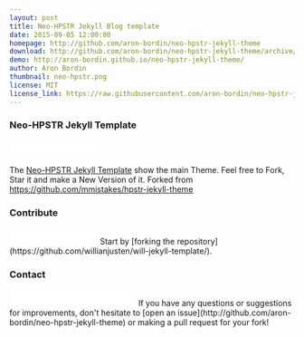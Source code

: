 ```yaml
---
layout: post
title: Neo-HPSTR Jekyll Blog template
date: 2015-09-05 12:00:00
homepage: http://github.com/aron-bordin/neo-hpstr-jekyll-theme
download: http://github.com/aron-bordin/neo-hpstr-jekyll-theme/archive/master.zip
demo: http://aron-bordin.github.io/neo-hpstr-jekyll-theme/
author: Aron Bordin
thumbnail: neo-hpstr.png
license: MIT
license_link: https://raw.githubusercontent.com/aron-bordin/neo-hpstr-jekyll-theme/master/LICENSE
---
```

### Neo-HPSTR Jekyll Template
<iframe src="//ghbtns.com/github-btn.html?user=aron-bordin&repo=neo-hpstr-jekyll-theme&type=watch&count=true&size=large" allowtransparency="true" frameborder="0" scrolling="0" width="160px" height="30px"></iframe>





The [Neo-HPSTR Jekyll Template](http://github.com/aron-bordin/neo-hpstr-jekyll-theme) show the main Theme. Feel free to Fork, Star it and make a New Version of it. Forked from https://github.com/mmistakes/hpstr-jekyll-theme

### Contribute
<iframe src="//ghbtns.com/github-btn.html?user=aron-bordin&repo=neo-hpstr-jekyll-theme&type=fork&count=true&size=large" allowtransparency="true" frameborder="0" scrolling="0" width="156px" height="30px"></iframe>
Start by [forking the repository](https://github.com/willianjusten/will-jekyll-template/).

### Contact
<iframe src="//ghbtns.com/github-btn.html?user=aron-bordin&type=follow&count=true&size=large" allowtransparency="true" frameborder="0" scrolling="0" width="224px" height="30px"></iframe>
If you have any questions or suggestions for improvements, don't hesitate to [open an issue](http://github.com/aron-bordin/neo-hpstr-jekyll-theme) or making a pull request for your fork!
